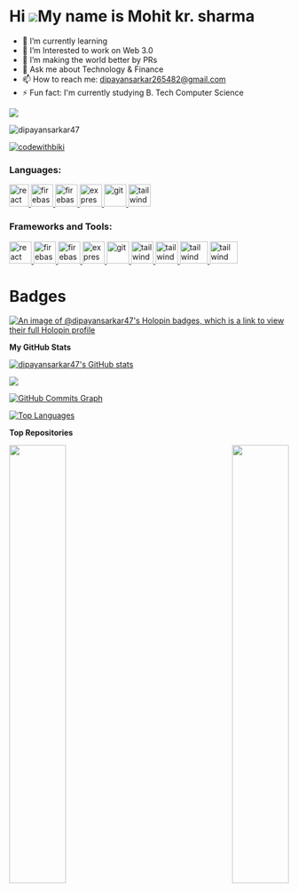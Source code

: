 Hi ![](https://user-images.githubusercontent.com/18350557/176309783-0785949b-9127-417c-8b55-ab5a4333674e.gif)My name is Mohit kr. sharma
======================================================================================================================================
<!--- <h4>A Full-Stack developer | MERN Stack</h4> --->

- 🔭 I’m currently learning
- 🌱 I’m Interested to work on Web 3.0
- 👯 I’m making the world better by PRs 
- 💬 Ask me about Technology & Finance
- 📫 How to reach me: dipayansarkar265482@gmail.com
- ⚡ Fun fact: I'm currently studying B. Tech Computer Science

<a href="https://www.github.com/dipayansarkar47" target="_blank" rel="noreferrer"><img
src="https://img.shields.io/github/followers/dipayansarkar47?logo=github&style=for-the-badge&color=0891b2&labelColor=1c1917" /></a>
<p align="left"> <img src="https://komarev.com/ghpvc/?username=dipayansarkar47&label=Profile%20views&color=0e75b6&style=flat" alt="dipayansarkar47" /> </p>

<p align="left"> <a href="https://twitter.com/codewithbiki" target="blank"><img src="https://img.shields.io/twitter/follow/codewithbiki?logo=twitter&style=for-the-badge" alt="codewithbiki" /></a> </p>

<h3 align="left">Languages:</h3>
<p align="left"> <a href="https://reactjs.org/" target="_blank" rel="noreferrer"> <img src="https://upload.wikimedia.org/wikipedia/commons/thumb/1/18/ISO_C%2B%2B_Logo.svg/800px-ISO_C%2B%2B_Logo.svg.png" alt="react" width="35" height="40"/> </a> </a> <a href="https://firebase.google.com/" target="_blank" rel="noreferrer"> <img src="https://cdn4.iconfinder.com/data/icons/logos-and-brands/512/267_Python_logo-512.png" alt="firebase" width="40" height="40"/> </a> <a href="https://firebase.google.com/" target="_blank" rel="noreferrer"> <img src="https://upload.wikimedia.org/wikipedia/commons/thumb/9/99/Unofficial_JavaScript_logo_2.svg/2048px-Unofficial_JavaScript_logo_2.svg.png" alt="firebase" width="40" height="40"/> </a> <a href="https://flutter.dev" target="_blank" rel="noreferrer"> <img src="https://cdn-images-1.medium.com/max/1200/1*knHF_qpxdtS8h0Z8EeqowA.png" alt="express" width="40" height="40"/> </a> <a href="https://git-scm.com/" target="_blank" rel="noreferrer"> <img src="https://cdn-icons-png.flaticon.com/512/226/226777.png" alt="git" width="40" height="40"/> </a> <a href="https://tailwindcss.com/" target="_blank" rel="noreferrer"> <img src="https://icons-for-free.com/download-icon-development+logo+mysql+icon-1320184807686758112_512.png" alt="tailwind" width="40" height="40"/> </a> </p>

<h3 align="left">Frameworks and Tools:</h3>
<p align="left"> <a href="https://reactjs.org/" target="_blank" rel="noreferrer"> <img src="https://upload.wikimedia.org/wikipedia/commons/thumb/a/a7/React-icon.svg/2300px-React-icon.svg.png" alt="react" width="40" height="40"/> </a> <a href="https://firebase.google.com/" target="_blank" rel="noreferrer"> <img src="https://www.tutorialsteacher.com/Content/images/home/mongodb.svg" alt="firebase" width="40" height="40"/> </a> <a href="https://firebase.google.com/" target="_blank" rel="noreferrer"> <img src="https://www.vectorlogo.zone/logos/firebase/firebase-icon.svg" alt="firebase" width="40" height="40"/> </a> <a href="https://flutter.dev" target="_blank" rel="noreferrer"> <img src="https://wsofter.ru/wp-content/uploads/2017/12/node-express.png" alt="express" width="40" height="40"/> </a> <a href="https://git-scm.com/" target="_blank" rel="noreferrer"> <img src="https://img.icons8.com/nolan/512/github.png" alt="git" width="40" height="40"/> </a> <a href="https://tailwindcss.com/" target="_blank" rel="noreferrer"> <img src="https://www.vectorlogo.zone/logos/tailwindcss/tailwindcss-icon.svg" alt="tailwind" width="40" height="40"/> </a> <a href="https://tailwindcss.com/" target="_blank" rel="noreferrer"> <img src="https://seeklogo.com/images/N/nodejs-logo-FBE122E377-seeklogo.com.png" alt="tailwind" width="40" height="40"/> </a> </a> <a href="https://tailwindcss.com/" target="_blank" rel="noreferrer"> <img src="https://seeklogo.com/images/G/google-cloud-logo-ADE788217F-seeklogo.com.png" alt="tailwind" width="50" height="40"/> </a>  <a href="https://tailwindcss.com/" target="_blank" rel="noreferrer"> <img src="https://www.docker.com/wp-content/uploads/2022/03/Moby-logo.png" alt="tailwind" width="50" height="40"/> </a> </p>


# Badges 

[![An image of @dipayansarkar47's Holopin badges, which is a link to view their full Holopin profile](https://holopin.me/dipayansarkar47)](https://holopin.io/@dipayansarkar47)

<b>My GitHub Stats</b>

<a href="http://www.github.com/dipayansarkar47"><img src="https://github-readme-stats.vercel.app/api?username=dipayansarkar47&show_icons=true&hide=&count_private=true&title_color=22c55e&text_color=ffffff&icon_color=0891b2&bg_color=1c1917&hide_border=true&show_icons=true" alt="dipayansarkar47's GitHub stats" /></a>

<a href="http://www.github.com/dipayansarkar47"><img src="https://github-readme-streak-stats.herokuapp.com/?user=dipayansarkar47&stroke=ffffff&background=1c1917&ring=22c55e&fire=22c55e&currStreakNum=ffffff&currStreakLabel=22c55e&sideNums=ffffff&sideLabels=ffffff&dates=ffffff&hide_border=true" /></a>

<a href="http://www.github.com/dipayansarkar47"><img src="https://github-readme-activity-graph.cyclic.app/graph?username=dipayansarkar47&bg_color=1c1917&color=ffffff&line=0891b2&point=ffffff&area_color=1c1917&area=true&hide_border=true&custom_title=GitHub%20Commits%20Graph" alt="GitHub Commits Graph" /></a>

<a href="https://github.com/dipayansarkar47" align="left"><img src="https://github-readme-stats.vercel.app/api/top-langs/?username=dipayansarkar47&langs_count=10&title_color=22c55e&text_color=ffffff&icon_color=0891b2&bg_color=1c1917&hide_border=true&locale=en&custom_title=Top%20%Languages" alt="Top Languages" /></a>

<b>Top Repositories</b>

<div width="100%" align="center"><a href="https://github.com/dipayansarkar47/Dipayan" align="left"><img align="left" width="45%" src="https://github-readme-stats.vercel.app/api/pin/?username=dipayansarkar47&repo=Dipayan&title_color=22c55e&text_color=ffffff&icon_color=0891b2&bg_color=1c1917&hide_border=true&locale=en" /></a><a href="https://github.com/dipayansarkar47/Sandesh" align="right"><img align="right" width="45%" src="https://github-readme-stats.vercel.app/api/pin/?username=dipayansarkar47&repo=Sandesh&title_color=22c55e&text_color=ffffff&icon_color=0891b2&bg_color=1c1917&hide_border=true&locale=en" /></a></div><br /><br /><br /><br /><br /><br /><br />
